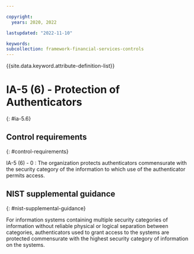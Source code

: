 ```yaml
---

copyright:
  years: 2020, 2022

lastupdated: "2022-11-10"

keywords: 
subcollection: framework-financial-services-controls
---
```


{{site.data.keyword.attribute-definition-list}}

               
# IA-5 (6) - Protection of Authenticators
{: #ia-5.6}

## Control requirements
{: #control-requirements}

IA-5 (6) - 0
    : The organization protects authenticators commensurate with the security category of the information to which use of the authenticator permits access.

## NIST supplemental guidance
{: #nist-supplemental-guidance}

For information systems containing multiple security categories of information without reliable physical or logical separation between categories, authenticators used to grant access to the systems are protected commensurate with the highest security category of information on the systems.





